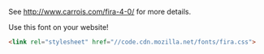 See http://www.carrois.com/fira-4-0/ for more details.

Use this font on your website!

```html
<link rel="stylesheet" href="//code.cdn.mozilla.net/fonts/fira.css">
```
